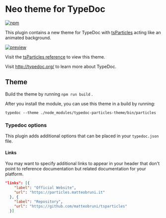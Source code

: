 # Neo theme for TypeDoc

[![npm](https://img.shields.io/npm/v/typedoc-particles-theme.svg)](https://www.npmjs.com/package/typedoc-particles-theme)

This plugin contains a new theme for TypeDoc with [tsParticles](https://github.com/matteobruni/tsparticles) acting like an animated background.

[![preview](https://media.giphy.com/media/giXXSQoWhbEJQ9ZG5Y/giphy.gif)](https://particles.js.org)

Visit the [tsParticles reference](https://particles.js.org) to view this theme.

Visit http://typedoc.org/ to learn more about TypeDoc.

## Theme

Build the theme by running `npm run build` .

After you install the module, you can use this theme in a build by running:

 `typedoc --theme ./node_modules/typedoc-particles-theme/bin/particles`

### Typedoc options
This plugin adds additional options that can be placed in your `typedoc.json` file.

#### Links
You may want to specify additional links to appear in your header that don't point to
reference documentation but related documentation for your platform.

```json
"links": [{
    "label": "Official Website",
    "url": "https://particles.matteobruni.it"
  }, {
    "label": "Repository",
    "url": "https://github.com/matteobruni/tsparticles"
  }]
```
